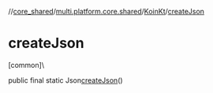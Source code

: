//[core_shared](../../../index.md)/[multi.platform.core.shared](../index.md)/[KoinKt](index.md)/[createJson](create-json.md)

# createJson

[common]\

public final static Json[createJson](create-json.md)()
